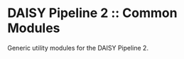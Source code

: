 DAISY Pipeline 2 :: Common Modules
==================================

Generic utility modules for the DAISY Pipeline 2.

